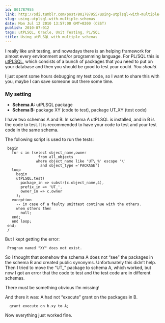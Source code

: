 ```yaml
---
id: 801787955
link: http://odi.tumblr.com/post/801787955/using-utplsql-with-multiple-schemas
slug: using-utplsql-with-multiple-schemas
date: Mon Jul 12 2010 13:57:00 GMT+0200 (CEST)
publish: 2010-07-012
tags: utPLSQL, Oracle, Unit Testing, PL/SQL
title: Using utPLSQL with multiple schemas
---
```



I really like unit testing, and nowadays there is an helping framework
for almost every environment and/or programming language. For PL/SQL
this is [utPLSQL](http://utplsql.sourceforge.net/), which consists of a
bunch of packages that you need to put on your database and then you
should be good to test your could. You *should*.

I just spent some hours debugging my test code, so I want to share this
with you, maybe I can save someone out there some time.

### My setting

-   **Schema A:** utPLSQL package
-   **Schema B:** package XY (code to test), package UT\_XY (test code)

I have two schemas A and B. In schema A utPLSQL is installed, and in B
is the code to test. It is recommended to have your code to test and
your test code in the same schema.

The following script is used to run the tests:

     begin
       for c in (select object_name,owner
                   from all_objects
                  where object_name like 'UT\_%' escape '\'
                    and object_type ='PACKAGE')
       loop
         begin
         utPLSQL.test(
           package_in => substr(c.object_name,4),
           prefix_in => 'UT_',
           owner_in => c.owner
         );
       exception
         -- in case of a faulty unittest continue with the others.
         when others then
           null;
       end;
       end loop;
     end;
     /

But I kept getting the error:

     Program named "XY" does not exist.

So I thought that somehow the schema A does not “see” the packages in
the schema B and created public synonyms. Unfortunately this didn’t
help. Then I tried to move the “UT\_” package to schema A, which worked,
but now I got an error that the code to test and the test code are in
different schemas.

There must be something obvious I’m missing!

And there it was: A had not “execute” grant on the packages in B.

      grant execute on b.xy to A;

Now everything just worked fine.

